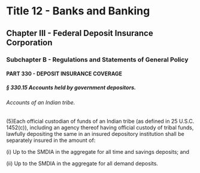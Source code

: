 
# Title 12 - Banks and Banking
## Chapter III - Federal Deposit Insurance Corporation
### Subchapter B - Regulations and Statements of General Policy
#### PART 330 - DEPOSIT INSURANCE COVERAGE
##### § 330.15 Accounts held by government depositors.
###### Accounts of an Indian tribe.

(5)Each official custodian of funds of an Indian tribe (as defined in 25 U.S.C. 1452(c)), including an agency thereof having official custody of tribal funds, lawfully depositing the same in an insured depository institution shall be separately insured in the amount of:

(i) Up to the SMDIA in the aggregate for all time and savings deposits; and

(ii) Up to the SMDIA in the aggregate for all demand deposits.

